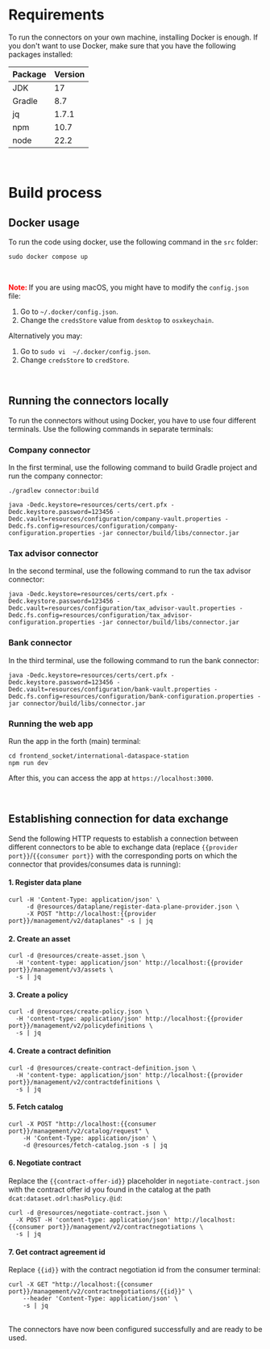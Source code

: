 # Requirements

To run the connectors on your own machine, installing Docker is enough. If you don't want to use Docker, make sure that you have the following packages installed:

| Package  | Version |
| -------- | ------- |
| JDK  | 17  |
| Gradle  | 8.7 |
| jq  | 1.7.1 |
| npm  | 10.7 |
| node  | 22.2 | 
<br>

# Build process

## Docker usage

To run the code using docker, use the following command in the `src` folder:

```
sudo docker compose up
```
<br>

<span style="color:red"><b> Note: </b></span> If you are using macOS, you might have to modify the `config.json` file:
1. Go to `~/.docker/config.json`.
2. Change the `credsStore` value from `desktop` to `osxkeychain`.

Alternatively you may:
1. Go to `sudo vi  ~/.docker/config.json`.
2. Change `credsStore` to `credStore`.

<br>

## Running the connectors locally

To run the connectors without using Docker, you have to use four different terminals. Use the following commands in separate terminals:

### Company connector

In the first terminal, use the following command to build Gradle project and run the company connector:

```
./gradlew connector:build

java -Dedc.keystore=resources/certs/cert.pfx -Dedc.keystore.password=123456 -Dedc.vault=resources/configuration/company-vault.properties -Dedc.fs.config=resources/configuration/company-configuration.properties -jar connector/build/libs/connector.jar
```

### Tax advisor connector

In the second terminal, use the following command to run the tax advisor connector:

```
java -Dedc.keystore=resources/certs/cert.pfx -Dedc.keystore.password=123456 -Dedc.vault=resources/configuration/tax_advisor-vault.properties -Dedc.fs.config=resources/configuration/tax_advisor-configuration.properties -jar connector/build/libs/connector.jar
```

### Bank connector

In the third terminal, use the following command to run the bank connector:

```
java -Dedc.keystore=resources/certs/cert.pfx -Dedc.keystore.password=123456 -Dedc.vault=resources/configuration/bank-vault.properties -Dedc.fs.config=resources/configuration/bank-configuration.properties -jar connector/build/libs/connector.jar
```

### Running the web app

Run the app in the forth (main) terminal:

```
cd frontend_socket/international-dataspace-station
npm run dev
```

After this, you can access the app at `https://localhost:3000`.

<br>

## Establishing connection for data exchange

Send the following HTTP requests to establish a connection between different connectors to be able to exchange data (replace `{{provider port}}`/`{{consumer port}}` with the corresponding ports on which the connector that provides/consumes data is running):

#### 1. Register data plane

```
curl -H 'Content-Type: application/json' \
     -d @resources/dataplane/register-data-plane-provider.json \
     -X POST "http://localhost:{{provider port}}/management/v2/dataplanes" -s | jq
```

#### 2. Create an asset

```
curl -d @resources/create-asset.json \
  -H 'content-type: application/json' http://localhost:{{provider port}}/management/v3/assets \
  -s | jq
```

#### 3. Create a policy

```
curl -d @resources/create-policy.json \
  -H 'content-type: application/json' http://localhost:{{provider port}}/management/v2/policydefinitions \
  -s | jq
```

#### 4. Create a contract definition

```
curl -d @resources/create-contract-definition.json \
  -H 'content-type: application/json' http://localhost:{{provider port}}/management/v2/contractdefinitions \
  -s | jq
```

#### 5. Fetch catalog

```
curl -X POST "http://localhost:{{consumer port}}/management/v2/catalog/request" \
    -H 'Content-Type: application/json' \
    -d @resources/fetch-catalog.json -s | jq
```

#### 6. Negotiate contract

Replace the `{{contract-offer-id}}` placeholder in `negotiate-contract.json` with the contract offer id you found in the catalog at the path `dcat:dataset.odrl:hasPolicy.@id`:

```
curl -d @resources/negotiate-contract.json \
  -X POST -H 'content-type: application/json' http://localhost:{{consumer port}}/management/v2/contractnegotiations \
  -s | jq
```

#### 7. Get contract agreement id

Replace `{{id}}` with the contract negotiation id from the consumer terminal:

```
curl -X GET "http://localhost:{{consumer port}}/management/v2/contractnegotiations/{{id}}" \
    --header 'Content-Type: application/json' \
    -s | jq
```

<br>
The connectors have now been configured successfully and are ready to be used.

[software_architecture]: https://github.com/amosproj/amos2024ss02-international-dataspace-station/blob/main/Deliverables/sprint-02/software-architecture.pdf